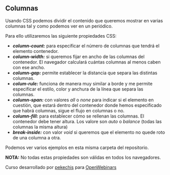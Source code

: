 ## Columnas

Usando CSS podemos dividir el contenido que queremos mostrar en varias columnas tal y como podemos ver en un periódico.

Para ello utilizaremos las siguiente propiedades CSS:

- **_column-count:_** para especificar el número de columnas que tendrá el elemento contenedor.
- **_column-width:_** si queremos fijar en ancho de las columnas del contenedor. El navegador calculará cuántas columnas al menos caben con ese ancho.
- **_column-gap:_** permite establecer la distancia que separa las distintas columnas.
- **_colum-rule:_** funciona de manera muy similar a borde y me permite especificar el estilo, color y anchura de la línea que separa las columnas.
- **_column-span:_** con valores _all_ o _none_ para indicar si el elemento en cuestión, que estará dentro del contenedor donde hemos especificado que habrá columnas, sigue el flujo en columnas o no.
- **_column-fill:_** para establecer cómo se rellenan las columnas. El contenedor debe tener altura. Los valore son _auto_ o _balance_ (todas las columnas la misma altura)
- **_break-inside:_** con valor _void_ si queremos que el elemento no quede roto de una columna a otra.

Podemos ver varios ejemplos en esta misma carpeta del repositorio.

**NOTA:** No todas estas propiedades son válidas en todos los navegadores.

Curso desarrollado por [pekechis](http://github.com/pekechis) para [OpenWebinars](https://openwebinars.net/)
